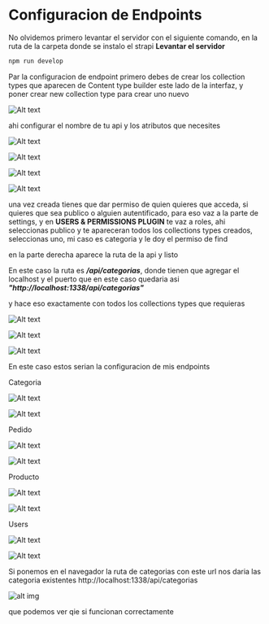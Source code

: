 # Configuracion de Endpoints

No olvidemos primero levantar el servidor con el siguiente comando, en la ruta de la carpeta donde se instalo el strapi
**Levantar el servidor**
```cmd
npm run develop
```
Par la configuracion de endpoint primero debes de crear los collection types que aparecen de Content type builder este lado de la interfaz, y poner crear new collection type para crear uno nuevo

![Alt text](https://github.com/Sergio1213/Web_Service/blob/main/documentacion-ecommerce/images/image1.png)

ahi configurar el nombre de tu api y los atributos que necesites 

![Alt text](https://github.com/Sergio1213/Web_Service/blob/main/documentacion-ecommerce/images/image2.png)

![Alt text](https://github.com/Sergio1213/Web_Service/blob/main/documentacion-ecommerce/images/image3.png)


![Alt text](https://github.com/Sergio1213/Web_Service/blob/main/documentacion-ecommerce/images/image4.png)


![Alt text](https://github.com/Sergio1213/Web_Service/blob/main/documentacion-ecommerce/images/image5.png)


una vez creada tienes que dar permiso de quien quieres que acceda, si quieres que sea publico o alguien autentificado, para eso vaz a la parte de settings, y en **USERS & PERMISSIONS PLUGIN** te vaz a roles, ahi seleccionas publico y te apareceran todos los collections types creados, seleccionas uno, mi caso es categoria y le doy el permiso de find

en la parte derecha aparece la ruta de la api y listo

En este caso la ruta es ***/api/categorias***, donde tienen que agregar el localhost y el puerto que en este caso quedaria asi ***"http://localhost:1338/api/categorias"***

y hace eso exactamente con todos los collections types que requieras

![Alt text](https://github.com/Sergio1213/Web_Service/blob/main/documentacion-ecommerce/images/image6.png)

![Alt text](https://github.com/Sergio1213/Web_Service/blob/main/documentacion-ecommerce/images/image7.png)

![Alt text](https://github.com/Sergio1213/Web_Service/blob/main/documentacion-ecommerce/images/image8.png)

En este caso estos serian la configuracion de mis endpoints 

Categoria

![Alt text](https://github.com/Sergio1213/Web_Service/blob/main/documentacion-ecommerce/images/imagen_2023-12-13_221823583.png)

![Alt text](https://github.com/Sergio1213/Web_Service/blob/main/documentacion-ecommerce/images/imagen_2023-12-13_222951199.png)

Pedido

![Alt text](https://github.com/Sergio1213/Web_Service/blob/main/documentacion-ecommerce/images/imagen_2023-12-13_221840672.png)

![Alt text](https://github.com/Sergio1213/Web_Service/blob/main/documentacion-ecommerce/images/imagen_2023-12-13_223003258.png)

Producto

![Alt text](https://github.com/Sergio1213/Web_Service/blob/main/documentacion-ecommerce/images/imagen_2023-12-13_221853018.png)

![Alt text](https://github.com/Sergio1213/Web_Service/blob/main/documentacion-ecommerce/images/imagen_2023-12-13_223019182.png)

Users

![Alt text](https://github.com/Sergio1213/Web_Service/blob/main/documentacion-ecommerce/images/imagen_2023-12-13_221904381.png)

![Alt text](https://github.com/Sergio1213/Web_Service/blob/main/documentacion-ecommerce/images/imagen_2023-12-13_223037529.png)


Si ponemos en el navegador la ruta de categorias con este url nos daria las categoria existentes http://localhost:1338/api/categorias

![alt img](https://github.com/Sergio1213/Web_Service/blob/main/documentacion-ecommerce/images/imagen_2023-12-13_222809616.png)

que podemos ver qie si funcionan correctamente 

